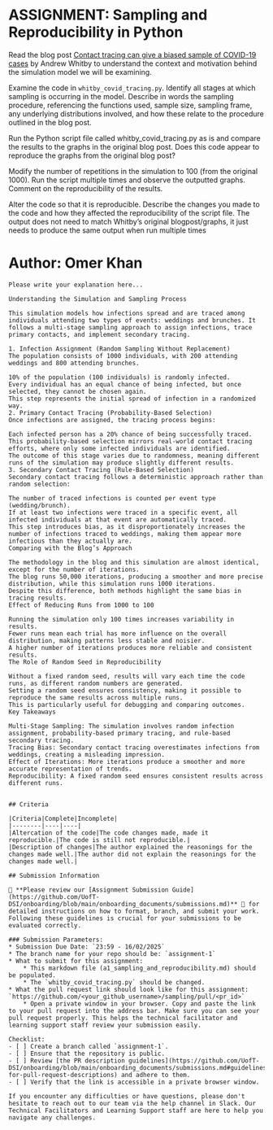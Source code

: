 # ASSIGNMENT: Sampling and Reproducibility in Python

Read the blog post [Contact tracing can give a biased sample of COVID-19 cases](https://andrewwhitby.com/2020/11/24/contact-tracing-biased/) by Andrew Whitby to understand the context and motivation behind the simulation model we will be examining.

Examine the code in `whitby_covid_tracing.py`. Identify all stages at which sampling is occurring in the model. Describe in words the sampling procedure, referencing the functions used, sample size, sampling frame, any underlying distributions involved, and how these relate to the procedure outlined in the blog post.

Run the Python script file called whitby_covid_tracing.py as is and compare the results to the graphs in the original blog post. Does this code appear to reproduce the graphs from the original blog post?

Modify the number of repetitions in the simulation to 100 (from the original 1000). Run the script multiple times and observe the outputted graphs. Comment on the reproducibility of the results.

Alter the code so that it is reproducible. Describe the changes you made to the code and how they affected the reproducibility of the script file. The output does not need to match Whitby’s original blogpost/graphs, it just needs to produce the same output when run multiple times

# Author: Omer Khan

```
Please write your explanation here...

Understanding the Simulation and Sampling Process

This simulation models how infections spread and are traced among individuals attending two types of events: weddings and brunches. It follows a multi-stage sampling approach to assign infections, trace primary contacts, and implement secondary tracing.

1. Infection Assignment (Random Sampling Without Replacement)
The population consists of 1000 individuals, with 200 attending weddings and 800 attending brunches.

10% of the population (100 individuals) is randomly infected.
Every individual has an equal chance of being infected, but once selected, they cannot be chosen again.
This step represents the initial spread of infection in a randomized way.
2. Primary Contact Tracing (Probability-Based Selection)
Once infections are assigned, the tracing process begins:

Each infected person has a 20% chance of being successfully traced.
This probability-based selection mirrors real-world contact tracing efforts, where only some infected individuals are identified.
The outcome of this stage varies due to randomness, meaning different runs of the simulation may produce slightly different results.
3. Secondary Contact Tracing (Rule-Based Selection)
Secondary contact tracing follows a deterministic approach rather than random selection:

The number of traced infections is counted per event type (wedding/brunch).
If at least two infections were traced in a specific event, all infected individuals at that event are automatically traced.
This step introduces bias, as it disproportionately increases the number of infections traced to weddings, making them appear more infectious than they actually are.
Comparing with the Blog’s Approach

The methodology in the blog and this simulation are almost identical, except for the number of iterations.
The blog runs 50,000 iterations, producing a smoother and more precise distribution, while this simulation runs 1000 iterations.
Despite this difference, both methods highlight the same bias in tracing results.
Effect of Reducing Runs from 1000 to 100

Running the simulation only 100 times increases variability in results.
Fewer runs mean each trial has more influence on the overall distribution, making patterns less stable and noisier.
A higher number of iterations produces more reliable and consistent results.
The Role of Random Seed in Reproducibility

Without a fixed random seed, results will vary each time the code runs, as different random numbers are generated.
Setting a random seed ensures consistency, making it possible to reproduce the same results across multiple runs.
This is particularly useful for debugging and comparing outcomes.
Key Takeaways

Multi-Stage Sampling: The simulation involves random infection assignment, probability-based primary tracing, and rule-based secondary tracing.
Tracing Bias: Secondary contact tracing overestimates infections from weddings, creating a misleading impression.
Effect of Iterations: More iterations produce a smoother and more accurate representation of trends.
Reproducibility: A fixed random seed ensures consistent results across different runs.


## Criteria

|Criteria|Complete|Incomplete|
|--------|----|----|
|Altercation of the code|The code changes made, made it reproducible.|The code is still not reproducible.|
|Description of changes|The author explained the reasonings for the changes made well.|The author did not explain the reasonings for the changes made well.|

## Submission Information

🚨 **Please review our [Assignment Submission Guide](https://github.com/UofT-DSI/onboarding/blob/main/onboarding_documents/submissions.md)** 🚨 for detailed instructions on how to format, branch, and submit your work. Following these guidelines is crucial for your submissions to be evaluated correctly.

### Submission Parameters:
* Submission Due Date: `23:59 - 16/02/2025`
* The branch name for your repo should be: `assignment-1`
* What to submit for this assignment:
    * This markdown file (a1_sampling_and_reproducibility.md) should be populated.
    * The `whitby_covid_tracing.py` should be changed.
* What the pull request link should look like for this assignment: `https://github.com/<your_github_username>/sampling/pull/<pr_id>`
    * Open a private window in your browser. Copy and paste the link to your pull request into the address bar. Make sure you can see your pull request properly. This helps the technical facilitator and learning support staff review your submission easily.

Checklist:
- [ ] Create a branch called `assignment-1`.
- [ ] Ensure that the repository is public.
- [ ] Review [the PR description guidelines](https://github.com/UofT-DSI/onboarding/blob/main/onboarding_documents/submissions.md#guidelines-for-pull-request-descriptions) and adhere to them.
- [ ] Verify that the link is accessible in a private browser window.

If you encounter any difficulties or have questions, please don't hesitate to reach out to our team via the help channel in Slack. Our Technical Facilitators and Learning Support staff are here to help you navigate any challenges.
